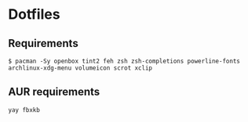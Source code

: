 # Dotfiles

## Requirements

```
$ pacman -Sy openbox tint2 feh zsh zsh-completions powerline-fonts archlinux-xdg-menu volumeicon scrot xclip
```

## AUR requirements

```
yay fbxkb
```
